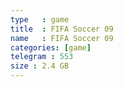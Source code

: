 ```yaml
---
type   : game
title  : FIFA Soccer 09
name   : FIFA Soccer 09
categories: [game]
telegram : 553
size : 2.4 GB
---
```



